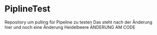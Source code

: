 # PiplineTest
Repository um pulling für Pipeline zu testen
Das steht nach der Änderung hier
und noch eine Änderung
Heidelbeere
ÄNDERUNG AM CODE

